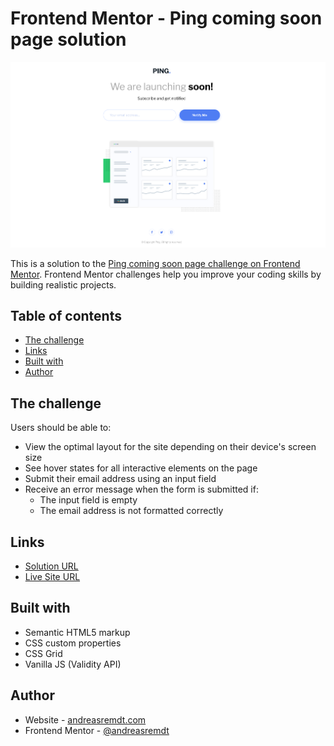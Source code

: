 # Frontend Mentor - Ping coming soon page solution

![](./screenshot.png)

This is a solution to the [Ping coming soon page challenge on Frontend Mentor](https://www.frontendmentor.io/challenges/ping-single-column-coming-soon-page-5cadd051fec04111f7b848da). Frontend Mentor challenges help you improve your coding skills by building realistic projects.

## Table of contents

- [The challenge](#the-challenge)
- [Links](#links)
- [Built with](#built-with)
- [Author](#author)

## The challenge

Users should be able to:

- View the optimal layout for the site depending on their device's screen size
- See hover states for all interactive elements on the page
- Submit their email address using an input field
- Receive an error message when the form is submitted if:
  - The input field is empty
  - The email address is not formatted correctly

## Links

- [Solution URL](https://github.com/andreasremdt/fm-challenges/tree/main/ping-coming-soon-page/)
- [Live Site URL](https://fm-challenges-ar.netlify.app/ping-coming-soon-page/)

## Built with

- Semantic HTML5 markup
- CSS custom properties
- CSS Grid
- Vanilla JS (Validity API)

## Author

- Website - [andreasremdt.com](https://andreasremdt.com)
- Frontend Mentor - [@andreasremdt](https://www.frontendmentor.io/profile/andreasremdt)
